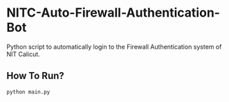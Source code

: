 # NITC-Auto-Firewall-Authentication-Bot
Python script to automatically login to the Firewall Authentication system of NIT Calicut.

## How To Run?
```python
python main.py
```
